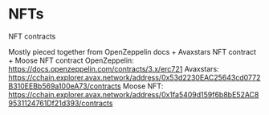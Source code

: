 # NFTs
NFT contracts

Mostly pieced together from OpenZeppelin docs + Avaxstars NFT contract + Moose NFT contract
OpenZeppelin: https://docs.openzeppelin.com/contracts/3.x/erc721
Avaxstars: https://cchain.explorer.avax.network/address/0x53d2230EAC25643cd0772B310EEBb569a100eA73/contracts
Moose NFT: https://cchain.explorer.avax.network/address/0x1fa5409d159f6b8bE52AC89531124761Df21d393/contracts

